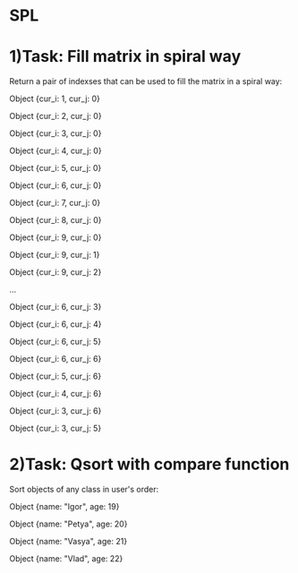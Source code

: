 # SPL
# 1)Task: Fill matrix in spiral way
<p>Return a pair of indexses that can be used to fill the matrix in a spiral way:</p>
  <p>Object {cur_i: 1, cur_j: 0}</p>
  <p>Object {cur_i: 2, cur_j: 0}</p>
  <p>Object {cur_i: 3, cur_j: 0}</p>
  <p>Object {cur_i: 4, cur_j: 0}</p>
  <p>Object {cur_i: 5, cur_j: 0}</p>
  <p>Object {cur_i: 6, cur_j: 0}</p>
  <p>Object {cur_i: 7, cur_j: 0}</p>
  <p>Object {cur_i: 8, cur_j: 0}</p>
  <p>Object {cur_i: 9, cur_j: 0}</p>
  <p>Object {cur_i: 9, cur_j: 1}</p>
  <p>Object {cur_i: 9, cur_j: 2}</p>
  <p>...</p>
  <p>Object {cur_i: 6, cur_j: 3}</p>
  <p>Object {cur_i: 6, cur_j: 4}</p>
  <p>Object {cur_i: 6, cur_j: 5}</p>
  <p>Object {cur_i: 6, cur_j: 6}</p>
  <p>Object {cur_i: 5, cur_j: 6}</p>
  <p>Object {cur_i: 4, cur_j: 6}</p>
  <p>Object {cur_i: 3, cur_j: 6}</p>
  <p>Object {cur_i: 3, cur_j: 5}</p>
  
# 2)Task: Qsort with compare function
<p>Sort objects of any class in user's order:</p>
  <p>Object {name: "Igor", age: 19}</p>
  <p>Object {name: "Petya", age: 20}</p>
  <p>Object {name: "Vasya", age: 21}</p>
  <p>Object {name: "Vlad", age: 22}</p>
